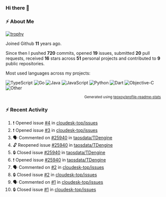 ### Hi there 👋

### :zap: About Me

[![trophy](https://github-profile-trophy.vercel.app/?username=enix223&theme=onedark)](https://github.com/ryo-ma/github-profile-trophy)
   
Joined Github **11** years ago.

Since then I pushed **720** commits, opened **19** issues, submitted **20** pull requests, received **16** stars across **51** personal projects and contributed to **9** public repositories.

Most used languages across my projects:

![TypeScript](https://img.shields.io/static/v1?style=flat-square&label=%E2%A0%80&color=555&labelColor=%233178c6&message=TypeScript%EF%B8%B157.7%25)
![Go](https://img.shields.io/static/v1?style=flat-square&label=%E2%A0%80&color=555&labelColor=%2300ADD8&message=Go%EF%B8%B112.9%25)
![Java](https://img.shields.io/static/v1?style=flat-square&label=%E2%A0%80&color=555&labelColor=%23b07219&message=Java%EF%B8%B17%25)
![JavaScript](https://img.shields.io/static/v1?style=flat-square&label=%E2%A0%80&color=555&labelColor=%23f1e05a&message=JavaScript%EF%B8%B14.9%25)
![Python](https://img.shields.io/static/v1?style=flat-square&label=%E2%A0%80&color=555&labelColor=%233572A5&message=Python%EF%B8%B13.9%25)
![Dart](https://img.shields.io/static/v1?style=flat-square&label=%E2%A0%80&color=555&labelColor=%2300B4AB&message=Dart%EF%B8%B13.7%25)
![Objective-C](https://img.shields.io/static/v1?style=flat-square&label=%E2%A0%80&color=555&labelColor=%23438eff&message=Objective-C%EF%B8%B13.1%25)
![Other](https://img.shields.io/static/v1?style=flat-square&label=%E2%A0%80&color=555&labelColor=%23ededed&message=Other%EF%B8%B16.5%25)

<p align="right"><sub>Generated using <a href="https://github.com/marketplace/actions/profile-readme-stats">teoxoy/profile-readme-stats</a></sub></p>


<!--![](https://github.com/enix223/enix223/blob/output/github-contribution-grid-snake.svg)-->

<!--![Enix Yu's github stats](https://github-readme-stats.vercel.app/api?username=enix223&count_private=true&show_icons=true&theme=onedark)-->

<!--![Enix Yu's wakatime stats](https://github-readme-stats.vercel.app/api/wakatime?username=enix223&layout=compact&theme=onedark)-->

<!--![Top Langs](https://github-readme-stats.vercel.app/api/top-langs/?username=enix223&theme=onedark&layout=compact)-->

### :zap: Recent Activity
<!--START_SECTION:activity-->
1. ❗ Opened issue [#4](https://github.com/cloudesk-top/issues/issues/4) in [cloudesk-top/issues](https://github.com/cloudesk-top/issues)
2. ❗ Opened issue [#3](https://github.com/cloudesk-top/issues/issues/3) in [cloudesk-top/issues](https://github.com/cloudesk-top/issues)
3. 🗣 Commented on [#25940](https://github.com/taosdata/TDengine/issues/25940#issuecomment-2137082686) in [taosdata/TDengine](https://github.com/taosdata/TDengine)
4. 🔓 Reopened issue [#25940](https://github.com/taosdata/TDengine/issues/25940) in [taosdata/TDengine](https://github.com/taosdata/TDengine)
5. 🔒 Closed issue [#25940](https://github.com/taosdata/TDengine/issues/25940) in [taosdata/TDengine](https://github.com/taosdata/TDengine)
6. ❗ Opened issue [#25940](https://github.com/taosdata/TDengine/issues/25940) in [taosdata/TDengine](https://github.com/taosdata/TDengine)
7. 🗣 Commented on [#2](https://github.com/cloudesk-top/issues/issues/2#issuecomment-2121926174) in [cloudesk-top/issues](https://github.com/cloudesk-top/issues)
8. 🔒 Closed issue [#2](https://github.com/cloudesk-top/issues/issues/2) in [cloudesk-top/issues](https://github.com/cloudesk-top/issues)
9. 🗣 Commented on [#1](https://github.com/cloudesk-top/issues/issues/1#issuecomment-2120540356) in [cloudesk-top/issues](https://github.com/cloudesk-top/issues)
10. 🔒 Closed issue [#1](https://github.com/cloudesk-top/issues/issues/1) in [cloudesk-top/issues](https://github.com/cloudesk-top/issues)
<!--END_SECTION:activity-->
